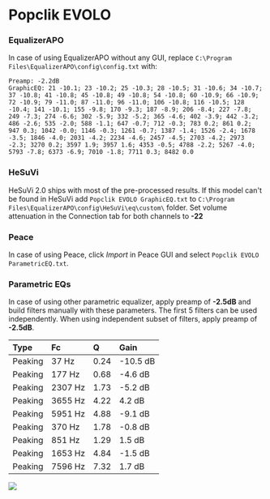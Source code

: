 # Popclik EVOLO

### EqualizerAPO
In case of using EqualizerAPO without any GUI, replace `C:\Program Files\EqualizerAPO\config\config.txt`
with:
```
Preamp: -2.2dB
GraphicEQ: 21 -10.1; 23 -10.2; 25 -10.3; 28 -10.5; 31 -10.6; 34 -10.7; 37 -10.8; 41 -10.8; 45 -10.8; 49 -10.8; 54 -10.8; 60 -10.9; 66 -10.9; 72 -10.9; 79 -11.0; 87 -11.0; 96 -11.0; 106 -10.8; 116 -10.5; 128 -10.4; 141 -10.1; 155 -9.8; 170 -9.3; 187 -8.9; 206 -8.4; 227 -7.8; 249 -7.3; 274 -6.6; 302 -5.9; 332 -5.2; 365 -4.6; 402 -3.9; 442 -3.2; 486 -2.6; 535 -2.0; 588 -1.1; 647 -0.7; 712 -0.3; 783 0.2; 861 0.2; 947 0.3; 1042 -0.0; 1146 -0.3; 1261 -0.7; 1387 -1.4; 1526 -2.4; 1678 -3.5; 1846 -4.0; 2031 -4.2; 2234 -4.6; 2457 -4.5; 2703 -4.2; 2973 -2.3; 3270 0.2; 3597 1.9; 3957 1.6; 4353 -0.5; 4788 -2.2; 5267 -4.0; 5793 -7.8; 6373 -6.9; 7010 -1.8; 7711 0.3; 8482 0.0
```

### HeSuVi
HeSuVi 2.0 ships with most of the pre-processed results. If this model can't be found in HeSuVi add
`Popclik EVOLO GraphicEQ.txt` to `C:\Program Files\EqualizerAPO\config\HeSuVi\eq\custom\` folder.
Set volume attenuation in the Connection tab for both channels to **-22**

### Peace
In case of using Peace, click *Import* in Peace GUI and select `Popclik EVOLO ParametricEQ.txt`.

### Parametric EQs
In case of using other parametric equalizer, apply preamp of **-2.5dB** and build filters manually
with these parameters. The first 5 filters can be used independently.
When using independent subset of filters, apply preamp of **-2.5dB**.

| Type    | Fc      |    Q | Gain     |
|:--------|:--------|:-----|:---------|
| Peaking | 37 Hz   | 0.24 | -10.5 dB |
| Peaking | 177 Hz  | 0.68 | -4.6 dB  |
| Peaking | 2307 Hz | 1.73 | -5.2 dB  |
| Peaking | 3655 Hz | 4.22 | 4.2 dB   |
| Peaking | 5951 Hz | 4.88 | -9.1 dB  |
| Peaking | 370 Hz  | 1.78 | -0.8 dB  |
| Peaking | 851 Hz  | 1.29 | 1.5 dB   |
| Peaking | 1653 Hz | 4.84 | -1.5 dB  |
| Peaking | 7596 Hz | 7.32 | 1.7 dB   |

![](https://raw.githubusercontent.com/jaakkopasanen/AutoEq/master/results/innerfidelity/sbaf-serious/Popclik%20EVOLO/Popclik%20EVOLO.png)